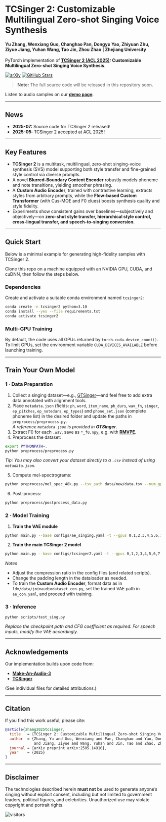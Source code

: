 # TCSinger 2: Customizable Multilingual Zero-shot Singing Voice Synthesis

#### Yu Zhang, Wenxiang Guo, Changhao Pan, Dongyu Yao, Zhiyuan Zhu, Ziyue Jiang, Yuhan Wang, Tao Jin, Zhou Zhao | Zhejiang University

PyTorch implementation of **[TCSinger 2 (ACL 2025)](https://arxiv.org/abs/2505.14910): Customizable Multilingual Zero-shot Singing Voice Synthesis**.

[![arXiv](https://img.shields.io/badge/arXiv-Paper-<COLOR>.svg)](https://arxiv.org/abs/2505.14910)
[![GitHub Stars](https://img.shields.io/github/stars/AaronZ345/TCSinger2?style=social)](https://github.com/AaronZ345/TCSinger2)

> **Note:** The full source code will be released in this repository soon.

Listen to audio samples on our **[demo page](https://aaronz345.github.io/TCSinger2Demo/)**.

---

## News
- **2025-07:** Source code for TCSinger 2 released!  
- **2025-05:** TCSinger 2 accepted at ACL 2025!

---

## Key Features
- **TCSinger 2** is a multitask, multilingual, zero-shot singing-voice synthesis (SVS) model supporting both style transfer and fine-grained style control via diverse prompts.  
- A novel **Blurred-Boundary Content Encoder** robustly models phoneme and note transitions, yielding smoother phrasing.  
- A **Custom Audio Encoder**, trained with contrastive learning, extracts styles from arbitrary prompts, while the **Flow-based Custom Transformer** (with Cus-MOE and F0 clues) boosts synthesis quality and style fidelity.  
- Experiments show consistent gains over baselines—subjectively and objectively—on **zero-shot style transfer, hierarchical style control, cross-lingual transfer, and speech-to-singing conversion**.

---

## Quick Start
Below is a minimal example for generating high-fidelity samples with TCSinger 2.

Clone this repo on a machine equipped with an NVIDIA GPU, CUDA, and cuDNN, then follow the steps below.

### Dependencies
Create and activate a suitable conda environment named `tcsinger2`:

```bash
conda create -n tcsinger2 python=3.10
conda install --yes --file requirements.txt
conda activate tcsinger2
```

### Multi-GPU Training
By default, the code uses all GPUs returned by `torch.cuda.device_count()`.  
To limit GPUs, set the environment variable `CUDA_DEVICES_AVAILABLE` before launching training.

---

## Train Your Own Model

### 1 · Data Preparation
1. Collect a singing dataset—e.g., [GTSinger](https://github.com/AaronZ345/GTSinger)—and feel free to add extra data annotated with alignment tools.  
2. Place `metadata.json` (fields: `ph`, `word`, `item_name`, `ph_durs`, `wav_fn`, `singer`, `ep_pitches`, `ep_notedurs`, `ep_types`) and `phone_set.json` (complete phoneme list) in the desired folder and update the paths in `preprocess/preprocess.py`.  
   *A reference `metadata.json` is provided in **GTSinger***.  
3. Extract F0 for each `.wav`, save as `*_f0.npy`, e.g. with **[RMVPE](https://github.com/Dream-High/RMVPE)**.  
4. Preprocess the dataset:

```bash
export PYTHONPATH=.
python preprocess/preprocess.py
```

*Tip: You may also convert your dataset directly to a `.csv` instead of using `metadata.json`.*

5. Compute mel-spectrograms:

```bash
python preprocess/mel_spec_48k.py --tsv_path data/new/data.tsv --num_gpus 1 --max_duration 20
```

6. Post-process:

```bash
python preprocess/postprocess_data.py
```

### 2 · Model Training
1. **Train the VAE module**  
```bash
python main.py --base configs/ae_singing.yaml -t --gpus 0,1,2,3,4,5,6,7
```

2. **Train the main TCSinger 2 model**  
```bash
python main.py --base configs/tcsinger2.yaml -t --gpus 0,1,2,3,4,5,6,7
```

*Notes*  
- Adjust the compression ratio in the config files (and related scripts).  
- Change the padding length in the dataloader as needed.  
- To train the **Custom Audio Encoder**, format data as in `ldm/data/joinaudiodataset_con.py`, set the trained VAE path in `ae_con.yaml`, and proceed with training.

### 3 · Inference
```bash
python scripts/test_sing.py
```
*Replace the checkpoint path and CFG coefficient as required. For speech inputs, modify the VAE accordingly.*

---

## Acknowledgements
Our implementation builds upon code from:  
- **[Make-An-Audio-3](https://github.com/Text-to-Audio/Make-An-Audio-3)**  
- **[TCSinger](https://github.com/AaronZ345/TCSinger)**  

(See individual files for detailed attributions.)

---

## Citation
If you find this work useful, please cite:

```bib
@article{zhang2025tcsinger,
  title   = {TCSinger 2: Customizable Multilingual Zero-shot Singing Voice Synthesis},
  author  = {Zhang, Yu and Guo, Wenxiang and Pan, Changhao and Yao, Dongyu and Zhu, Zhiyuan 
             and Jiang, Ziyue and Wang, Yuhan and Jin, Tao and Zhao, Zhou},
  journal = {arXiv preprint arXiv:2505.14910},
  year    = {2025}
}
```

---

## Disclaimer
The technologies described herein **must not** be used to generate anyone’s singing without explicit consent, including but not limited to government leaders, political figures, and celebrities. Unauthorized use may violate copyright and portrait rights.

![visitors](https://visitor-badge.laobi.icu/badge?page_id=AaronZ345/TCSinger2)
